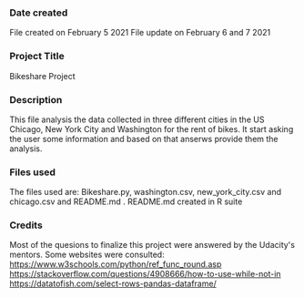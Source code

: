 ### Date created

File created on February 5 2021
File update on February 6 and 7 2021
### Project Title
Bikeshare Project

### Description
This file analysis the data collected in three different cities in the US Chicago, New York City and Washington for the rent of bikes. It start asking the user some information and based on that anserws provide them the analysis.

### Files used
The files used are: Bikeshare.py, washington.csv, new_york_city.csv and chicago.csv and README.md . README.md created in R suite

### Credits
Most of the quesions to finalize this project were answered by the Udacity's mentors. Some websites were consulted:
https://www.w3schools.com/python/ref_func_round.asp
https://stackoverflow.com/questions/4908666/how-to-use-while-not-in
https://datatofish.com/select-rows-pandas-dataframe/

